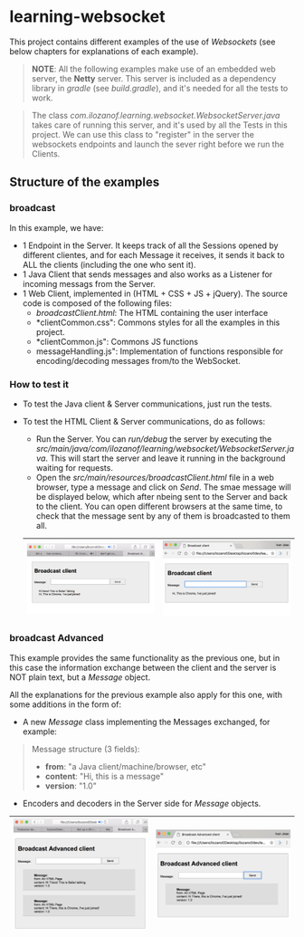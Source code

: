 # learning-websocket

This project contains different examples of the use of *Websockets* (see below chapters for explanations of each example).

> **NOTE**: 
> All the following examples make use of an embedded web server, the **Netty** server. This server is included as a dependency library in *gradle* (see *build.gradle*), and it's needed for all the tests to work.

> The class *com.ilozanof.learning.websocket.WebsocketServer.java* takes care of running this server, and it's used by all the Tests in this project. We can use this class to "register" in the server the websockets endpoints and launch the sever right before we run the Clients.

## Structure of the  examples

### broadcast
In this example, we have:
 * 1 Endpoint in the Server. 
   It keeps track of all the Sessions opened by different clientes, and for each Message it receives, it sends it back to ALL the clients (including the one who sent it).
 * 1 Java Client that sends messages and also works as a Listener for incoming messags from the Server.
 * 1 Web Client, implemented in (HTML + CSS + JS + jQuery). The source code is composed of the following files:
   * *broadcastClient.html*: The HTML containing the user interface
   * *clientCommon.css": Commons styles for all the examples in this project.
   * *clientCommon.js": Commons JS functions
   * messageHandling.js": Implementation of functions responsible for encoding/decoding messages from/to the WebSocket.
   
### How to test it
* To test the Java client & Server communications, just run the tests.
* To test the HTML Client & Server communications, do as follows:
    * Run the Server. You can *run/debug* the server by executing the *src/main/java/com/ilozanof/learning/websocket/WebsocketServer.java*. 
    This will start the server and leave it running in the background waiting for requests.
    * Open the *src/main/resources/broadcastClient.html* file in a web browser, type a message and click on *Send*. The smae message will be displayed below, which after nbeing sent to the Server and back to the client.
    You can open different browsers at the same time, to check that the message sent by any of them is broadcasted to them all. 
   
   
   | ![](doc/broadcastSafari.png) | ![](doc/broadcastChrome.png)|
   --- | ---
 
   
 ### broadcast Advanced
 
 This example provides the same functionality as the previous one, but in this case the information exchange 
 between the client and the server is NOT plain text, but a *Message* object.
 
 All the explanations for the previous example also apply for this one, with some additions in the form of:
  * A new *Message* class implementing the Messages exchanged, for example:
  
  > Message structure (3 fields):
  > * **from**: "a Java client/machine/browser, etc"
  > * **content**: "Hi, this is a message"
  > * **version**: "1.0"
  
  * Encoders and decoders in the Server side for *Message* objects.
 
 
 
   | ![](doc/broadcastAdvancedSafari.png) | ![](doc/broadcastAdvancedChrome.png)|
   --- | ---
 
